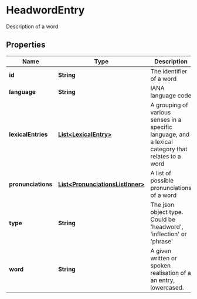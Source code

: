 

# HeadwordEntry

Description of a word

## Properties

| Name | Type | Description | Notes |
|------------ | ------------- | ------------- | -------------|
|**id** | **String** | The identifier of a word |  |
|**language** | **String** | IANA language code |  |
|**lexicalEntries** | [**List&lt;LexicalEntry&gt;**](LexicalEntry.md) | A grouping of various senses in a specific language, and a lexical category that relates to a word |  |
|**pronunciations** | [**List&lt;PronunciationsListInner&gt;**](PronunciationsListInner.md) | A list of possible pronunciations of a word |  [optional] |
|**type** | **String** | The json object type. Could be &#39;headword&#39;, &#39;inflection&#39; or &#39;phrase&#39; |  [optional] |
|**word** | **String** | A given written or spoken realisation of a an entry, lowercased. |  |



